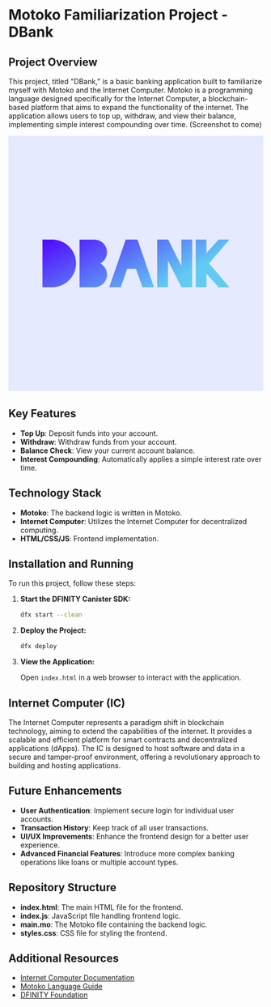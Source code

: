 # Motoko Familiarization Project - DBank

## Project Overview

This project, titled "DBank," is a basic banking application built to familiarize myself with Motoko and the Internet Computer. Motoko is a programming language designed specifically for the Internet Computer, a blockchain-based platform that aims to expand the functionality of the internet. The application allows users to top up, withdraw, and view their balance, implementing simple interest compounding over time. (Screenshot to come)

![DBank](./src/dbank_assets/assets/dbank_logo.png)

## Key Features

- **Top Up**: Deposit funds into your account.
- **Withdraw**: Withdraw funds from your account.
- **Balance Check**: View your current account balance.
- **Interest Compounding**: Automatically applies a simple interest rate over time.

## Technology Stack

- **Motoko**: The backend logic is written in Motoko.
- **Internet Computer**: Utilizes the Internet Computer for decentralized computing.
- **HTML/CSS/JS**: Frontend implementation.

## Installation and Running

To run this project, follow these steps:

1. **Start the DFINITY Canister SDK:**

   ```bash
   dfx start --clean
   ```

2. **Deploy the Project:**

   ```bash
   dfx deploy
   ```

3. **View the Application:**

   Open `index.html` in a web browser to interact with the application.

## Internet Computer (IC)

The Internet Computer represents a paradigm shift in blockchain technology, aiming to extend the capabilities of the internet. It provides a scalable and efficient platform for smart contracts and decentralized applications (dApps). The IC is designed to host software and data in a secure and tamper-proof environment, offering a revolutionary approach to building and hosting applications.

## Future Enhancements

- **User Authentication**: Implement secure login for individual user accounts.
- **Transaction History**: Keep track of all user transactions.
- **UI/UX Improvements**: Enhance the frontend design for a better user experience.
- **Advanced Financial Features**: Introduce more complex banking operations like loans or multiple account types.

## Repository Structure

- **index.html**: The main HTML file for the frontend.
- **index.js**: JavaScript file handling frontend logic.
- **main.mo**: The Motoko file containing the backend logic.
- **styles.css**: CSS file for styling the frontend.

## Additional Resources

- [Internet Computer Documentation](https://sdk.dfinity.org/docs/index.html)
- [Motoko Language Guide](https://sdk.dfinity.org/docs/language-guide/motoko.html)
- [DFINITY Foundation](https://dfinity.org/)
